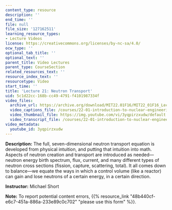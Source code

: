 ```yaml
---
content_type: resource
description: ''
end_time: ''
file: null
file_size: '127162511'
learning_resource_types:
- Lecture Videos
license: https://creativecommons.org/licenses/by-nc-sa/4.0/
ocw_type: ''
optional_tab_title: ''
optional_text: ''
parent_title: Video Lectures
parent_type: CourseSection
related_resources_text: ''
resource_index_text: ''
resourcetype: Video
start_time: ''
title: 'Lecture 21: Neutron Transport'
uid: 5c1d22cc-168b-cc49-4791-f4101987334f
video_files:
  archive_url: https://archive.org/download/MIT22.01F16/MIT22_01F16_Lec21_300k.mp4
  video_captions_file: /courses/22-01-introduction-to-nuclear-engineering-and-ionizing-radiation-fall-2016/62f095269a5d518c9ea723c77d12d8f5_3yqpirzxudw.vtt
  video_thumbnail_file: https://img.youtube.com/vi/3yqpirzxudw/default.jpg
  video_transcript_file: /courses/22-01-introduction-to-nuclear-engineering-and-ionizing-radiation-fall-2016/36c729174d759d3bca8eda9ce9000691_3yqpirzxudw.pdf
video_metadata:
  youtube_id: 3yqpirzxudw
---
```


**Description:** The full, seven-dimensional neutron transport equation is developed from physical intuition, and putting that intuition into math. Aspects of neutron creation and transport are introduced as needed—neutron energy birth spectrum, flux, current, and many different types of neutron cross sections (fission, capture, scattering, total). It all comes down to balance—we equate the ways in which a control volume (like a reactor) can gain and lose neutrons of a certain energy, in a certain direction.

**Instructor:** Michael Short

**Note:** To report potential content errors, {{% resource_link "48b440cf-e6c7-451a-886a-233e89c0c702" "please use this form" %}}.

